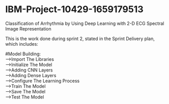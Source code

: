 # IBM-Project-10429-1659179513
Classification of Arrhythmia by Using Deep Learning with 2-D ECG Spectral Image Representation

This is the work done during sprint 2, stated in the Sprint Delivery plan, which includes:

#Model Building:<br>
   -->Import The Libraries<br>
   -->Initialize The Model<br>
   -->Adding CNN Layers<br>
   -->Adding Dense Layers<br>
   -->Configure The Learning Process<br>
   -->Train The Model<br>
   -->Save The Model<br>
   -->Test The Model<br>


